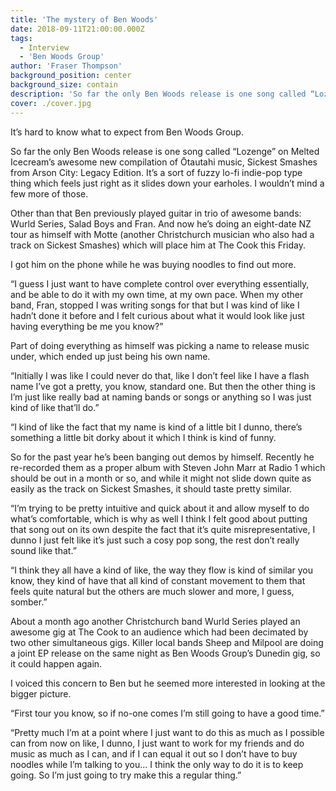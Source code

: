 ```yaml
---
title: 'The mystery of Ben Woods'
date: 2018-09-11T21:00:00.000Z
tags:
  - Interview
  - 'Ben Woods Group'
author: 'Fraser Thompson'
background_position: center
background_size: contain
description: 'So far the only Ben Woods release is one song called “Lozenge” on Melted Icecream’s awesome new compilation of Ōtautahi music, Sickest Smashes from Arson City Legacy Edition. It’s a sort of fuzzy lo-fi indie-pop type thing which feels just right as it slides down your earholes. I wouldn’t mind a few more of those.'
cover: ./cover.jpg
---
```


It’s hard to know what to expect from Ben Woods Group.

So far the only Ben Woods release is one song called “Lozenge” on Melted Icecream’s awesome new compilation of Ōtautahi music, Sickest Smashes from Arson City: Legacy Edition. It’s a sort of fuzzy lo-fi indie-pop type thing which feels just right as it slides down your earholes. I wouldn’t mind a few more of those.

Other than that Ben previously played guitar in trio of awesome bands: Wurld Series, Salad Boys and Fran. And now he’s doing an eight-date NZ tour as himself with Motte (another Christchurch musician who also had a track on Sickest Smashes) which will place him at The Cook this Friday.

I got him on the phone while he was buying noodles to find out more.

“I guess I just want to have complete control over everything essentially, and be able to do it with my own time, at my own pace. When my other band, Fran, stopped I was writing songs for that but I was kind of like I hadn’t done it before and I felt curious about what it would look like just having everything be me you know?”

Part of doing everything as himself was picking a name to release music under, which ended up just being his own name.

“Initially I was like I could never do that, like I don’t feel like I have a flash name I’ve got a pretty, you know, standard one. But then the other thing is I’m just like really bad at naming bands or songs or anything so I was just kind of like that’ll do.”

“I kind of like the fact that my name is kind of a little bit I dunno, there’s something a little bit dorky about it which I think is kind of funny.

So for the past year he’s been banging out demos by himself. Recently he re-recorded them as a proper album with Steven John Marr at Radio 1 which should be out in a month or so, and while it might not slide down quite as easily as the track on Sickest Smashes, it should taste pretty similar.

“I’m trying to be pretty intuitive and quick about it and allow myself to do what’s comfortable, which is why as well I think I felt good about putting that song out on its own despite the fact that it’s quite misrepresentative, I dunno I just felt like it’s just such a cosy pop song, the rest don’t really sound like that.”

“I think they all have a kind of like, the way they flow is kind of similar you know, they kind of have that all kind of constant movement to them that feels quite natural but the others are much slower and more, I guess, somber.”

About a month ago another Christchurch band Wurld Series played an awesome gig at The Cook to an audience which had been decimated by two other simultaneous gigs. Killer local bands Sheep and Milpool are doing a joint EP release on the same night as Ben Woods Group’s Dunedin gig, so it could happen again.

I voiced this concern to Ben but he seemed more interested in looking at the bigger picture.

“First tour you know, so if no-one comes I’m still going to have a good time.”

“Pretty much I’m at a point where I just want to do this as much as I possible can from now on like, I dunno, I just want to work for my friends and do music as much as I can, and if I can equal it out so I don’t have to buy noodles while I’m talking to you... I think the only way to do it is to keep going. So I’m just going to try make this a regular thing.”
